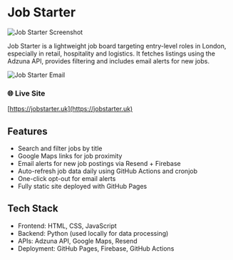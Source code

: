 # Job Starter

![Job Starter Screenshot](https://i.imgur.com/Uxiul9b.png)

Job Starter is a lightweight job board targeting entry-level roles in London, especially in retail, hospitality and logistics. It fetches listings using the Adzuna API, provides filtering and includes email alerts for new jobs.

![Job Starter Email](https://i.imgur.com/6rbOL45.png)

### 🌐 Live Site
[https://jobstarter.uk](https://jobstarter.uk)

## Features

- Search and filter jobs by title
- Google Maps links for job proximity
- Email alerts for new job postings via Resend + Firebase
- Auto-refresh job data daily using GitHub Actions and cronjob
- One-click opt-out for email alerts
- Fully static site deployed with GitHub Pages

## Tech Stack

- Frontend: HTML, CSS, JavaScript
- Backend: Python (used locally for data processing)
- APIs: Adzuna API, Google Maps, Resend
- Deployment: GitHub Pages, Firebase, GitHub Actions
